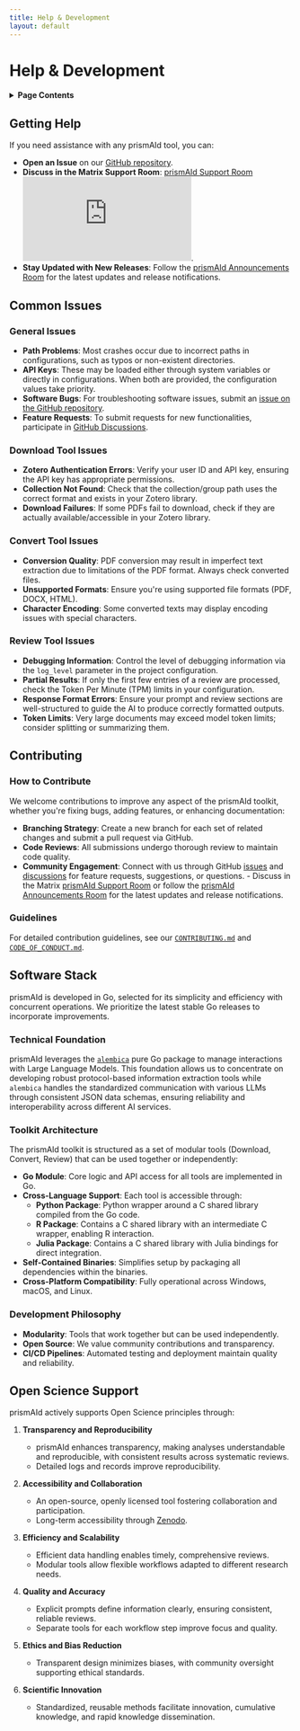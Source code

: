 ```yaml
---
title: Help & Development
layout: default
---
```


# Help & Development

<details>
<summary><strong>Page Contents</strong></summary>

- [**Getting Help**](#getting-help): where to find assistance
- [**Common Issues**](#common-issues): solutions to frequent problems
- [**Contributing**](#contributing): how to improve prismAId
- [**Software Stack**](#software-stack): technical architecture
- [**Open Science Support**](#open-science-support): how prismAId supports open science principles

</details>

## Getting Help

If you need assistance with any prismAId tool, you can:
- **Open an Issue** on our [GitHub repository](https://github.com/open-and-sustainable/prismaid/issues).
- **Discuss in the Matrix Support Room**: [prismAId Support Room](https://matrix.to/#/#prismAId-support:matrix.org) ![Matrix](https://img.shields.io/matrix/prismAId-support%3Amatrix.org?server_fqdn=matrix.org&logo=appveyor).
- **Stay Updated with New Releases**: Follow the [prismAId Announcements Room](https://matrix.to/#/#prismAId-announcements:matrix.org) for the latest updates and release notifications.

## Common Issues

### General Issues
- **Path Problems**: Most crashes occur due to incorrect paths in configurations, such as typos or non-existent directories.
- **API Keys**: These may be loaded either through system variables or directly in configurations. When both are provided, the configuration values take priority.
- **Software Bugs**: For troubleshooting software issues, submit an [issue on the GitHub repository](https://github.com/open-and-sustainable/prismaid/issues).
- **Feature Requests**: To submit requests for new functionalities, participate in [GitHub Discussions](https://github.com/open-and-sustainable/prismaid/discussions).

### Download Tool Issues
- **Zotero Authentication Errors**: Verify your user ID and API key, ensuring the API key has appropriate permissions.
- **Collection Not Found**: Check that the collection/group path uses the correct format and exists in your Zotero library.
- **Download Failures**: If some PDFs fail to download, check if they are actually available/accessible in your Zotero library.

### Convert Tool Issues
- **Conversion Quality**: PDF conversion may result in imperfect text extraction due to limitations of the PDF format. Always check converted files.
- **Unsupported Formats**: Ensure you're using supported file formats (PDF, DOCX, HTML).
- **Character Encoding**: Some converted texts may display encoding issues with special characters.

### Review Tool Issues
- **Debugging Information**: Control the level of debugging information via the `log_level` parameter in the project configuration.
- **Partial Results**: If only the first few entries of a review are processed, check the Token Per Minute (TPM) limits in your configuration.
- **Response Format Errors**: Ensure your prompt and review sections are well-structured to guide the AI to produce correctly formatted outputs.
- **Token Limits**: Very large documents may exceed model token limits; consider splitting or summarizing them.

## Contributing

### How to Contribute
We welcome contributions to improve any aspect of the prismAId toolkit, whether you're fixing bugs, adding features, or enhancing documentation:
- **Branching Strategy**: Create a new branch for each set of related changes and submit a pull request via GitHub.
- **Code Reviews**: All submissions undergo thorough review to maintain code quality.
- **Community Engagement**: Connect with us through GitHub [issues](https://github.com/open-and-sustainable/prismaid/issues) and [discussions](https://github.com/open-and-sustainable/prismaid/discussions) for feature requests, suggestions, or questions. - Discuss in the Matrix [prismAId Support Room](https://matrix.to/#/#prismAId-support:matrix.org) or follow the [prismAId Announcements Room](https://matrix.to/#/#prismAId-announcements:matrix.org) for the latest updates and release notifications.

### Guidelines
For detailed contribution guidelines, see our [`CONTRIBUTING.md`](CONTRIBUTING.md) and [`CODE_OF_CONDUCT.md`](CODE_OF_CONDUCT.md).

## Software Stack

prismAId is developed in Go, selected for its simplicity and efficiency with concurrent operations. We prioritize the latest stable Go releases to incorporate improvements.

### Technical Foundation
prismAId leverages the [`alembica`](https://github.com/open-and-sustainable/alembica) pure Go package to manage interactions with Large Language Models. This foundation allows us to concentrate on developing robust protocol-based information extraction tools while `alembica` handles the standardized communication with various LLMs through consistent JSON data schemas, ensuring reliability and interoperability across different AI services.

### Toolkit Architecture
The prismAId toolkit is structured as a set of modular tools (Download, Convert, Review) that can be used together or independently:

- **Go Module**: Core logic and API access for all tools are implemented in Go.
- **Cross-Language Support**: Each tool is accessible through:
  - **Python Package**: Python wrapper around a C shared library compiled from the Go code.
  - **R Package**: Contains a C shared library with an intermediate C wrapper, enabling R interaction.
  - **Julia Package**: Contains a C shared library with Julia bindings for direct integration.
- **Self-Contained Binaries**: Simplifies setup by packaging all dependencies within the binaries.
- **Cross-Platform Compatibility**: Fully operational across Windows, macOS, and Linux.

### Development Philosophy
- **Modularity**: Tools that work together but can be used independently.
- **Open Source**: We value community contributions and transparency.
- **CI/CD Pipelines**: Automated testing and deployment maintain quality and reliability.

## Open Science Support
prismAId actively supports Open Science principles through:

1. **Transparency and Reproducibility**
   - prismAId enhances transparency, making analyses understandable and reproducible, with consistent results across systematic reviews.
   - Detailed logs and records improve reproducibility.

2. **Accessibility and Collaboration**
   - An open-source, openly licensed tool fostering collaboration and participation.
   - Long-term accessibility through [Zenodo](https://zenodo.org/doi/10.5281/zenodo.11210796).

3. **Efficiency and Scalability**
   - Efficient data handling enables timely, comprehensive reviews.
   - Modular tools allow flexible workflows adapted to different research needs.

4. **Quality and Accuracy**
   - Explicit prompts define information clearly, ensuring consistent, reliable reviews.
   - Separate tools for each workflow step improve focus and quality.

5. **Ethics and Bias Reduction**
   - Transparent design minimizes biases, with community oversight supporting ethical standards.

6. **Scientific Innovation**
   - Standardized, reusable methods facilitate innovation, cumulative knowledge, and rapid knowledge dissemination.


<div id="wcb" class="carbonbadge"></div>
<script src="https://unpkg.com/website-carbon-badges@1.1.3/b.min.js" defer></script>
